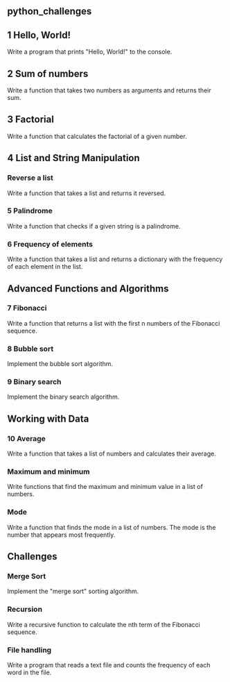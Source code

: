 ## python_challenges

## 1 Hello, World!
Write a program that prints "Hello, World!" to the console.

## 2 Sum of numbers
Write a function that takes two numbers as arguments and returns their sum.

## 3 Factorial
Write a function that calculates the factorial of a given number.

## 4 List and String Manipulation
### Reverse a list
Write a function that takes a list and returns it reversed.

### 5 Palindrome
Write a function that checks if a given string is a palindrome.

### 6 Frequency of elements
Write a function that takes a list and returns a dictionary with the frequency of each element in the list.

## Advanced Functions and Algorithms
### 7 Fibonacci
Write a function that returns a list with the first n numbers of the Fibonacci sequence.

### 8 Bubble sort
Implement the bubble sort algorithm.

### 9 Binary search
Implement the binary search algorithm.

## Working with Data
### 10 Average
Write a function that takes a list of numbers and calculates their average.

### Maximum and minimum
Write functions that find the maximum and minimum value in a list of numbers.

### Mode
Write a function that finds the mode in a list of numbers. The mode is the number that appears most frequently.

## Challenges
### Merge Sort
Implement the "merge sort" sorting algorithm.

### Recursion
Write a recursive function to calculate the nth term of the Fibonacci sequence.

### File handling
Write a program that reads a text file and counts the frequency of each word in the file.
